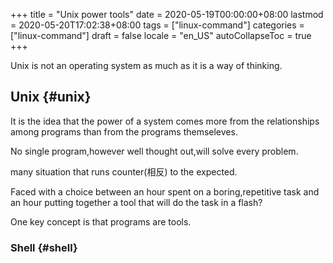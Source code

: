 +++
title = "Unix power tools"
date = 2020-05-19T00:00:00+08:00
lastmod = 2020-05-20T17:02:38+08:00
tags = ["linux-command"]
categories = ["linux-command"]
draft = false
locale = "en_US"
autoCollapseToc = true
+++

Unix is not an operating system as much as it is a way of thinking.


## Unix {#unix}

<!--more-->

It is the idea that the power of a system comes more from the
relationships among programs than from the programs themseleves.

No single program,however well thought out,will solve every problem.

many situation that runs counter(相反) to the expected.

Faced with a choice between an hour spent on a boring,repetitive task
and an hour putting together a tool that will do the task in a flash?

One key concept is that programs are tools.


### Shell {#shell}